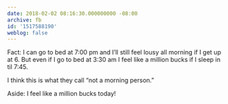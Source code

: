 ```yaml
---
date: 2018-02-02 08:16:30.000000000 -08:00
archive: fb
id: '1517588190'
weblog: false
---
```


Fact: I can go to bed at 7:00 pm and I’ll still feel lousy all morning if I get up at 6. But even if I go to bed at 3:30 am I feel like a million bucks if I sleep in til 7:45. 

I think this is what they call “not a morning person.”

Aside: I feel like a million bucks today!
